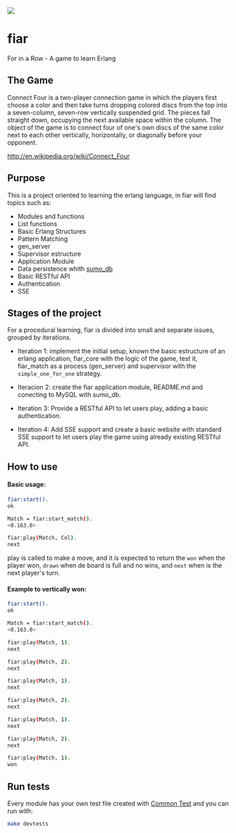 ![](http://s2.playpickle.com/assets/four-in-a-row_704x451.jpg)

# fiar

For in a Row - A game to learn Erlang

## The Game

Connect Four is a two-player connection game in which the players first choose a color and then take turns dropping colored discs from the top into a seven-column, seven-row vertically suspended grid. The pieces fall straight down, occupying the next available space within the column. The object of the game is to connect four of one's own discs of the same color next to each other vertically, horizontally, or diagonally before your opponent.

http://en.wikipedia.org/wiki/Connect_Four

## Purpose

This is a project oriented to learning the erlang language, in fiar will find topics such as:

- Modules and functions
- List functions
- Basic Erlang Structures
- Pattern Matching
- gen_server
- Supervisor estructure
- Application Module
- Data persistence whith [sumo_db][sumo_db]
- Basic RESTful API
- Authentication
- SSE

## Stages of the project

For a procedural learning, fiar is divided into small and separate issues, grouped by iterations.

- Iteration 1: implement the initial setup, known the basic estructure of an erlang application, fiar_core with the logic of the game, test it, fiar_match as a process (gen_server) and supervisor with the `simple_one_for_one` strategy.

- Iteracion 2: create the fiar application module, README.md and conecting to MySQL with sumo_db.

- Iteration 3: Provide a RESTful API to let users play, adding a basic authentication.

- Iteration 4: Add SSE support and create a basic website with standard SSE support to let users play the game using already existing RESTful API.

## How to use

#### Basic usage:

```bash
fiar:start().
ok

Match = fiar:start_match().
<0.163.0>

fiar:play(Match, Col).
next
```

play is called to make a move, and it is expected to return the `won` when the player won, `drawn` when de board is full and no wins, and `next` when is the next player's turn.

#### Example to vertically won:

```bash
fiar:start().
ok

Match = fiar:start_match().
<0.163.0>

fiar:play(Match, 1).
next

fiar:play(Match, 2).
next

fiar:play(Match, 1).
next

fiar:play(Match, 2).
next

fiar:play(Match, 1).
next

fiar:play(Match, 2).
next

fiar:play(Match, 1).
won
```

## Run tests

Every module has your own test file created with [Common Test][common_test] and you can run with:

```bash
make devtests
```



  [sumo_db]: https://github.com/inaka/sumo_db
  [common_test]: http://www.erlang.org/doc/apps/common_test/basics_chapter.html